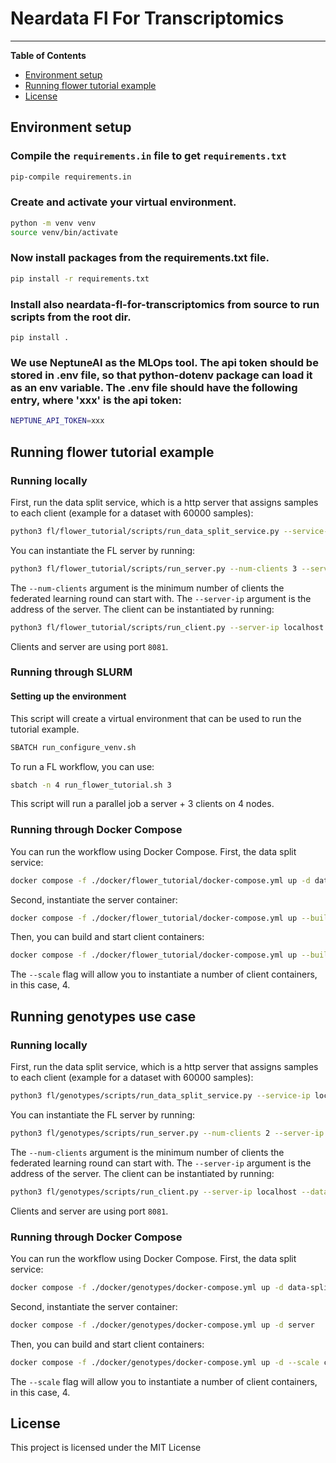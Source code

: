 # Neardata Fl For Transcriptomics
-----

**Table of Contents**

- [Environment setup](#environment-setup)
- [Running flower tutorial example](#running-flower-tutorial-example)
- [License](#license)

## Environment setup
### Compile the ```requirements.in``` file to get ```requirements.txt```
```bash
pip-compile requirements.in
```
### Create and activate your virtual environment.
```bash
python -m venv venv
source venv/bin/activate
```
### Now install packages from the requirements.txt file.
```bash
pip install -r requirements.txt
```
### Install also neardata-fl-for-transcriptomics from source to run scripts from the root dir.
```
pip install .
```
### We use NeptuneAI as the MLOps tool. The api token should be stored in .env file, so that python-dotenv package can load it as an env variable. The .env file should have the following entry, where 'xxx' is the api token:
```bash
NEPTUNE_API_TOKEN=xxx
```
## Running flower tutorial example
### Running locally
First, run the data split service, which is a http server that assigns samples to each client (example for a dataset with 60000 samples):
```bash
python3 fl/flower_tutorial/scripts/run_data_split_service.py --service-ip localhost --n-samples=60000 --n-splits 3 --manual-seed 1
```
You can instantiate the FL server by running:
```bash
python3 fl/flower_tutorial/scripts/run_server.py --num-clients 3 --server-ip localhost --num-rounds 50 --num-local-epochs 1
```
The ```--num-clients``` argument is the minimum number of clients the federated learning round can start with. The ```--server-ip``` argument is the address of the server.
The client can be instantiated by running:
```bash
python3 fl/flower_tutorial/scripts/run_client.py --server-ip localhost --data-split-service-ip localhost 
```
Clients and server are using port ```8081```.
### Running through SLURM
#### Setting up the environment
This script will create a virtual environment that can be used to run the tutorial example.
```bash
SBATCH run_configure_venv.sh
```
To run a FL workflow, you can use:
```bash
sbatch -n 4 run_flower_tutorial.sh 3
```
This script will run a parallel job a server + 3 clients on 4 nodes.
### Running through Docker Compose
You can run the workflow using Docker Compose. First, the data split service:
```bash
docker compose -f ./docker/flower_tutorial/docker-compose.yml up -d data-split-service
```
Second, instantiate the server container:
```bash
docker compose -f ./docker/flower_tutorial/docker-compose.yml up --build -d server
```
Then, you can build and start client containers:
```bash
docker compose -f ./docker/flower_tutorial/docker-compose.yml up --build -d --scale client=4
```
The ```--scale``` flag will allow you to instantiate a number of client containers, in this case, 4.
## Running genotypes use case
### Running locally
First, run the data split service, which is a http server that assigns samples to each client (example for a dataset with 60000 samples):
```bash
python3 fl/genotypes/scripts/run_data_split_service.py --service-ip localhost --n-samples=400 --n-splits 2 --manual-seed 1
```
You can instantiate the FL server by running:
```bash
python3 fl/genotypes/scripts/run_server.py --num-clients 2 --server-ip localhost --num-rounds 2 --num-local-epochs 1
```
The ```--num-clients``` argument is the minimum number of clients the federated learning round can start with. The ```--server-ip``` argument is the address of the server.
The client can be instantiated by running:
```bash
python3 fl/genotypes/scripts/run_client.py --server-ip localhost --data-split-service-ip localhost 
```
Clients and server are using port ```8081```.
### Running through Docker Compose
You can run the workflow using Docker Compose. First, the data split service:
```bash
docker compose -f ./docker/genotypes/docker-compose.yml up -d data-split-service
```
Second, instantiate the server container:
```bash
docker compose -f ./docker/genotypes/docker-compose.yml up -d server
```
Then, you can build and start client containers:
```bash
docker compose -f ./docker/genotypes/docker-compose.yml up -d --scale client=2
```
The ```--scale``` flag will allow you to instantiate a number of client containers, in this case, 4.
## License
This project is licensed under the MIT License 
